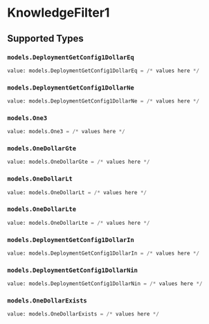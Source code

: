 # KnowledgeFilter1


## Supported Types

### `models.DeploymentGetConfig1DollarEq`

```python
value: models.DeploymentGetConfig1DollarEq = /* values here */
```

### `models.DeploymentGetConfig1DollarNe`

```python
value: models.DeploymentGetConfig1DollarNe = /* values here */
```

### `models.One3`

```python
value: models.One3 = /* values here */
```

### `models.OneDollarGte`

```python
value: models.OneDollarGte = /* values here */
```

### `models.OneDollarLt`

```python
value: models.OneDollarLt = /* values here */
```

### `models.OneDollarLte`

```python
value: models.OneDollarLte = /* values here */
```

### `models.DeploymentGetConfig1DollarIn`

```python
value: models.DeploymentGetConfig1DollarIn = /* values here */
```

### `models.DeploymentGetConfig1DollarNin`

```python
value: models.DeploymentGetConfig1DollarNin = /* values here */
```

### `models.OneDollarExists`

```python
value: models.OneDollarExists = /* values here */
```

